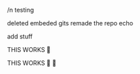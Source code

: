 /n testing

 deleted embeded gits
remade the repo echo

 add stuff

 THIS WORKS :penguin:

 THIS WORKS :penguin: :penguin:
